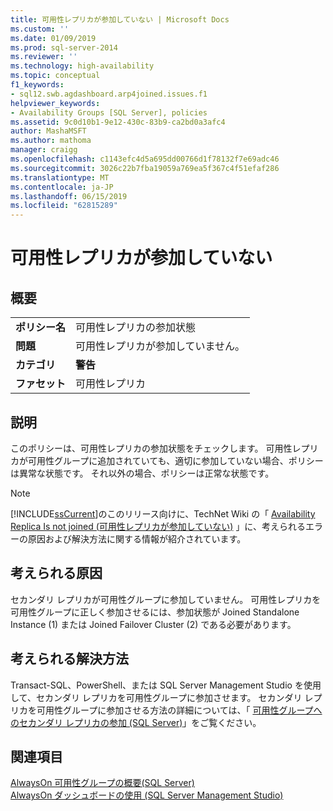 ```yaml
---
title: 可用性レプリカが参加していない | Microsoft Docs
ms.custom: ''
ms.date: 01/09/2019
ms.prod: sql-server-2014
ms.reviewer: ''
ms.technology: high-availability
ms.topic: conceptual
f1_keywords:
- sql12.swb.agdashboard.arp4joined.issues.f1
helpviewer_keywords:
- Availability Groups [SQL Server], policies
ms.assetid: 9c0d10b1-9e12-430c-83b9-ca2bd0a3afc4
author: MashaMSFT
ms.author: mathoma
manager: craigg
ms.openlocfilehash: c1143efc4d5a695dd00766d1f78132f7e69adc46
ms.sourcegitcommit: 3026c22b7fba19059a769ea5f367c4f51efaf286
ms.translationtype: MT
ms.contentlocale: ja-JP
ms.lasthandoff: 06/15/2019
ms.locfileid: "62815289"
---
```

# <a name="availability-replica-is-not-joined"></a>可用性レプリカが参加していない
    
## <a name="introduction"></a>概要  
  
|||  
|-|-|  
|**ポリシー名**|可用性レプリカの参加状態|  
|**問題**|可用性レプリカが参加していません。|  
|**カテゴリ**|**警告**|  
|**ファセット**|可用性レプリカ|  
  
## <a name="description"></a>説明  
 このポリシーは、可用性レプリカの参加状態をチェックします。 可用性レプリカが可用性グループに追加されていても、適切に参加していない場合、ポリシーは異常な状態です。 それ以外の場合、ポリシーは正常な状態です。  
  
> [!NOTE]  
>  [!INCLUDE[ssCurrent](../../../includes/sscurrent-md.md)]のこのリリース向けに、TechNet Wiki の「 [Availability Replica Is not joined (可用性レプリカが参加していない)](https://go.microsoft.com/fwlink/p/?LinkId=220859) 」に、考えられるエラーの原因および解決方法に関する情報が紹介されています。  
  
## <a name="possible-causes"></a>考えられる原因  
 セカンダリ レプリカが可用性グループに参加していません。 可用性レプリカを可用性グループに正しく参加させるには、参加状態が Joined Standalone Instance (1) または Joined Failover Cluster (2) である必要があります。  
  
## <a name="possible-solution"></a>考えられる解決方法  
 Transact-SQL、PowerShell、または SQL Server Management Studio を使用して、セカンダリ レプリカを可用性グループに参加させます。 セカンダリ レプリカを可用性グループに参加させる方法の詳細については、「 [可用性グループへのセカンダリ レプリカの参加 (SQL Server)](https://msdn.microsoft.com/library/ff878473\(en-us,SQL.110\).aspx)」をご覧ください。  
  
## <a name="see-also"></a>関連項目  
 [AlwaysOn 可用性グループの概要&#40;SQL Server&#41;](overview-of-always-on-availability-groups-sql-server.md)   
 [AlwaysOn ダッシュボードの使用 &#40;SQL Server Management Studio&#41;](use-the-always-on-dashboard-sql-server-management-studio.md)  
  
  
